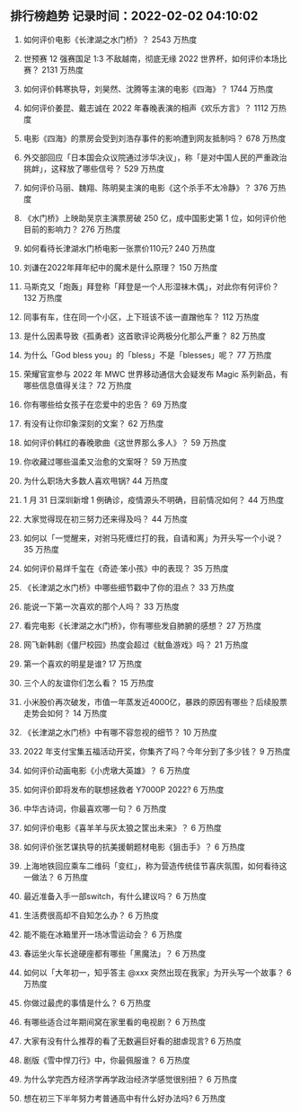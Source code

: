
## 排行榜趋势 记录时间：2022-02-02 04:10:02
  
  1. 如何评价电影《长津湖之水门桥》？ 2543 万热度
    
  2. 世预赛 12 强赛国足 1:3 不敌越南，彻底无缘 2022 世界杯，如何评价本场比赛？ 2131 万热度
    
  3. 如何评价韩寒执导，刘昊然、沈腾等主演的电影《四海》？ 1744 万热度
    
  4. 如何评价姜昆、戴志诚在 2022 年春晚表演的相声《欢乐方言》？ 1112 万热度
    
  5. 电影《四海》的票房会受到刘浩存事件的影响遭到网友抵制吗？ 678 万热度
    
  6. 外交部回应「日本国会众议院通过涉华决议」，称「是对中国人民的严重政治挑衅」，这释放了哪些信号？ 529 万热度
    
  7. 如何评价马丽、魏翔、陈明昊主演的电影《这个杀手不太冷静》？ 376 万热度
    
  8. 《水门桥》上映助吴京主演票房破 250 亿，成中国影史第 1 位，如何评价他目前的影响力？ 276 万热度
    
  9. 如何看待长津湖水门桥电影一张票价110元? 240 万热度
    
  10. 刘谦在2022年拜年纪中的魔术是什么原理？ 150 万热度
    
  11. 马斯克又「炮轰」拜登称「拜登是一个人形湿袜木偶」，对此你有何评价？ 132 万热度
    
  12. 同事有车，住在同一个小区，上下班该不该一直蹭他车？ 112 万热度
    
  13. 是什么因素导致《孤勇者》这首歌评论两极分化那么严重？ 82 万热度
    
  14. 为什么「God bless you」的「bless」不是「blesses」呢？ 77 万热度
    
  15. 荣耀官宣参与 2022 年 MWC 世界移动通信大会疑发布 Magic 系列新品，有哪些信息值得关注？ 72 万热度
    
  16. 你有哪些给女孩子在恋爱中的忠告？ 69 万热度
    
  17. 有没有让你印象深刻的文案？ 62 万热度
    
  18. 如何评价韩红的春晚歌曲《这世界那么多人》？ 59 万热度
    
  19. 你收藏过哪些温柔又治愈的文案呀？ 59 万热度
    
  20. 为什么职场大多数人喜欢甩锅? 44 万热度
    
  21. 1 月 31 日深圳新增 1 例确诊，疫情源头不明确，目前情况如何？ 44 万热度
    
  22. 大家觉得现在初三努力还来得及吗？ 44 万热度
    
  23. 如何以「一觉醒来，对驸马死缠烂打的我，自请和离」为开头写一个小说？ 35 万热度
    
  24. 如何评价易烊千玺在《奇迹·笨小孩》中的表现？ 35 万热度
    
  25. 《长津湖之水门桥》中哪些细节戳中了你的泪点？ 33 万热度
    
  26. 能说一下第一次喜欢的那个人吗？ 33 万热度
    
  27. 看完电影《长津湖之水门桥》，你有哪些发自肺腑的感想？ 27 万热度
    
  28. 网飞新韩剧《僵尸校园》热度会超过《鱿鱼游戏》吗？ 21 万热度
    
  29. 第一个喜欢的明星是谁? 17 万热度
    
  30. 三个人的友谊你们怎么看？ 15 万热度
    
  31. 小米股价再次破发，市值一年蒸发近4000亿，暴跌的原因有哪些？后续股票走势会如何？ 14 万热度
    
  32. 《长津湖之水门桥》中有哪不容忽视的细节？ 10 万热度
    
  33. 2022 年支付宝集五福活动开奖，你集齐了吗？今年分到了多少钱？ 9 万热度
    
  34. 如何评价动画电影《小虎墩大英雄》？ 6 万热度
    
  35. 如何评价即将发布的联想拯救者 Y7000P 2022? 6 万热度
    
  36. 中华古诗词，你最喜欢哪一句？ 6 万热度
    
  37. 如何评价电影《喜羊羊与灰太狼之筐出未来》？ 6 万热度
    
  38. 如何评价张艺谋执导的抗美援朝题材电影《狙击手》？ 6 万热度
    
  39. 上海地铁回应乘车二维码「变红」，称为营造传统佳节喜庆氛围，如何看待这一做法？ 6 万热度
    
  40. 最近准备入手一部switch，有什么建议吗？ 6 万热度
    
  41. 生活费很高却不自知怎么办？ 6 万热度
    
  42. 能不能在冰箱里开一场冰雪运动会？ 6 万热度
    
  43. 春运坐火车长途硬座都有哪些「黑魔法」？ 6 万热度
    
  44. 如何以「大年初一，知乎答主 @xxx 突然出现在我家」为开头写一个故事？ 6 万热度
    
  45. 你做过最虎的事情是什么？ 6 万热度
    
  46. 有哪些适合过年期间窝在家里看的电视剧？ 6 万热度
    
  47. 大家有没有什么推荐的看了无数遍巨好看的甜虐现言? 6 万热度
    
  48. 剧版《雪中悍刀行》中，你最佩服谁？ 6 万热度
    
  49. 为什么学完西方经济学再学政治经济学感觉很别扭？ 6 万热度
    
  50. 想在初三下半年努力考普通高中有什么好办法吗? 6 万热度
    